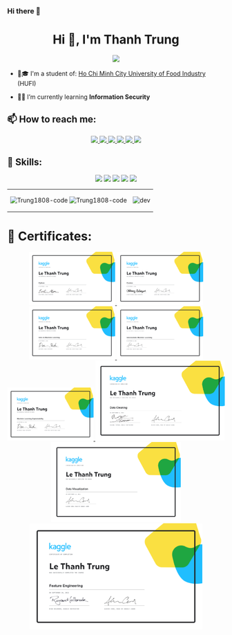 ### Hi there 👋

<!--
**Trung1808-code/Trung1808-code** is a ✨ _special_ ✨ repository because its `README.md` (this file) appears on your GitHub profile.

Here are some ideas to get you started:

- 🔭 I’m currently working on ...
- 🌱 I’m currently learning ...
- 👯 I’m looking to collaborate on ...
- 🤔 I’m looking for help with ...
- 💬 Ask me about ...
- 📫 How to reach me: ...
- 😄 Pronouns: ...
- ⚡ Fun fact: ...
-->

<!--
**Trung1808-code/Trung1808-code** is a ✨ _special_ ✨ repository because its `README.md` (this file) appears on your GitHub profile.

Here are some ideas to get you started:

- 🔭 I’m currently working on ...
- 🌱 I’m currently learning ...
- 👯 I’m looking to collaborate on ...
- 🤔 I’m looking for help with ...
- 💬 Ask me about ...
- 📫 How to reach me: ...
- 😄 Pronouns: ...
- ⚡ Fun fact: ...
-->

<h1 align="center">Hi 👋, I'm Thanh Trung</h1>
<p align="center"><img src="https://img.icons8.com/color/48/000000/vietnam-circular.png"/></p>

- 🏫🎓 I'm a student of: [Ho Chi Minh City University of Food Industry](https://hufi.edu.vn/) (HUFI)

- 🧑‍🎓 I’m currently learning **Information Security**


## 📫 How to reach me:
<p align="center">
  <a href="https://www.facebook.com/LeTrung18082k" alt="Facebook">
    <img src="https://img.icons8.com/fluent/48/000000/facebook-new.png" target="_blank" />
  </a> 
  <a href="https://www.instagram.com/chun.1808/" alt="Instagram">
    <img src="https://img.icons8.com/fluency/48/000000/instagram-new.png"/>
  </a> 
  <a href="https://github.com/Trung1808-code" alt="Github">
    <img src="https://img.icons8.com/fluent/48/000000/github.png"/>
  </a> 
  <a href="https://www.kaggle.com/trunglethanh" alt="Kaggle" target="_blank" >
    <img src="https://img.icons8.com/windows/48/000000/kaggle.png"/>
  </a>
  <a href="https://zalo.me/0376312438" alt="Zalo">
    <img src="https://img.icons8.com/color/48/000000/zalo.png"/>
  </a>
  <a href="mailto:lethanhtrung1808@gmail.com" alt="Email">
    <img src="https://img.icons8.com/fluent/48/000000/mailing.png"/>
  </a>
</p>

## 🤹 Skills:
<p align="center">
  <img src="https://img.icons8.com/color/48/000000/python--v1.png"/>
  <img src="https://img.icons8.com/color/48/000000/c-plus-plus-logo.png"/>
  <img src="https://img.icons8.com/color/48/000000/linux--v1.png"/>
  <img src="https://img.icons8.com/color/48/000000/windows8.png"/>
  <img src="https://img.icons8.com/fluency/48/000000/microsoft-office-2019.png"/>
</p>

<table style="width:100%;">
  <tr>
    <td>
      <img src="https://github-readme-stats.vercel.app/api/top-langs/?username=Trung1808-code&bg_color=FFFFFF00&text_color=179fa3&layout=compact&hide=CSS&langs_count=10&custom_title=Top%20ngôn%20ngữ%20được%20dùng" alt="Trung1808-code" width="100%"/>
      <img src="https://github-readme-stats.vercel.app/api?username=Trung1808-code&bg_color=FFFFFF00&text_color=179fa3&show_icons=true&count_private=true&include_all_commits=true&custom_title=Hoạt%20động%20trên%20Github" alt="Trung1808-code" width="100%"/>
    </td>
    <td>
      <p align="center"> 
        <img src="https://cdn.dribbble.com/users/1059583/screenshots/4171367/coding-freak.gif" alt="dev" width="100%"/>
      </p>
    </td>
  </tr>
</table>

# 📜 Certificates:
<p align="center">
  <a href="https://www.kaggle.com/learn/certification/trunglethanh/python">
    <img alt="Kaggle - Python" title="Kaggle - Python" src="https://raw.githubusercontent.com/Trung1808-code/Trung1808-code/main/Certificates/Le%20Thanh%20Trung%20-%20Python.png" width="200px" />
  </a>
  
  <a href="https://www.kaggle.com/learn/certification/trunglethanh/pandas">
    <img alt="Kaggle - Pandas" title="Kaggle - Pandas" src="https://github.com/Trung1808-code/Trung1808-code/blob/main/Certificates/Le%20Thanh%20Trung%20-%20Pandas.png" width="200px" />
  </a>
  
  <a href="https://www.kaggle.com/learn/certification/trunglethanh/intro-to-machine-learning">
    <img alt="Kaggle - Intro to Machine Learning" title="Kaggle - Intro to Machine Learning." src="https://github.com/Trung1808-code/Trung1808-code/blob/main/Certificates/Le%20Thanh%20Trung%20-%20Intro%20to%20Machine%20Learning.png" width="200px" />
  </a>
  
  <a href="https://www.kaggle.com/learn/certification/trunglethanh/intermediate-machine-learning">
    <img alt="Kaggle - Intermediate Machine Learning" title="Kaggle - Intermediate Machine Learning" src="https://github.com/Trung1808-code/Trung1808-code/blob/main/Certificates/Le%20Thanh%20Trung%20-%20Intermediate%20Machine%20Learning.png" width="200px" />
  </a>
  
  <a href="https://www.kaggle.com/learn/certification/trunglethanh/machine-learning-explainability">
    <img alt="Kaggle - Machine Learning Explainability" title="Kaggle - Machine Learning Explainability" src="https://github.com/Trung1808-code/Trung1808-code/blob/main/Certificates/Le%20Thanh%20Trung%20-%20Machine%20Learning%20Explainability.png" width="200px" />
  </a>
  
  <a href="https://www.kaggle.com/learn/certification/trunglethanh/data-cleaning">
    <img alt="Kaggle - Data Cleaning" title="Kaggle - Data Cleaning" src="https://github.com/Trung1808-code/Trung1808-code/blob/main/Certificates/Le%20Thanh%20Trung%20-%20Data%20Cleaning.png" width="300px" />
  </a>
  
  <a href="https://www.kaggle.com/learn/certification/trunglethanh/data-visualization">
    <img alt="Kaggle - Data Visualization" title="Kaggle - Data Visualization" src="https://github.com/Trung1808-code/Trung1808-code/blob/main/Certificates/Le%20Thanh%20Trung%20-%20Data%20Visualization.png" width="300px" />
  </a>
  
  <a href="https://www.kaggle.com/learn/certification/trunglethanh/feature-engineering">
    <img alt="Kaggle - Feature Engineering" title="Kaggle - Feature Engineering" src="https://github.com/Trung1808-code/Trung1808-code/blob/main/Certificates/Le%20Thanh%20Trung%20-%20Feature%20Engineering.png" width="400px" />
  </a>
</p>
